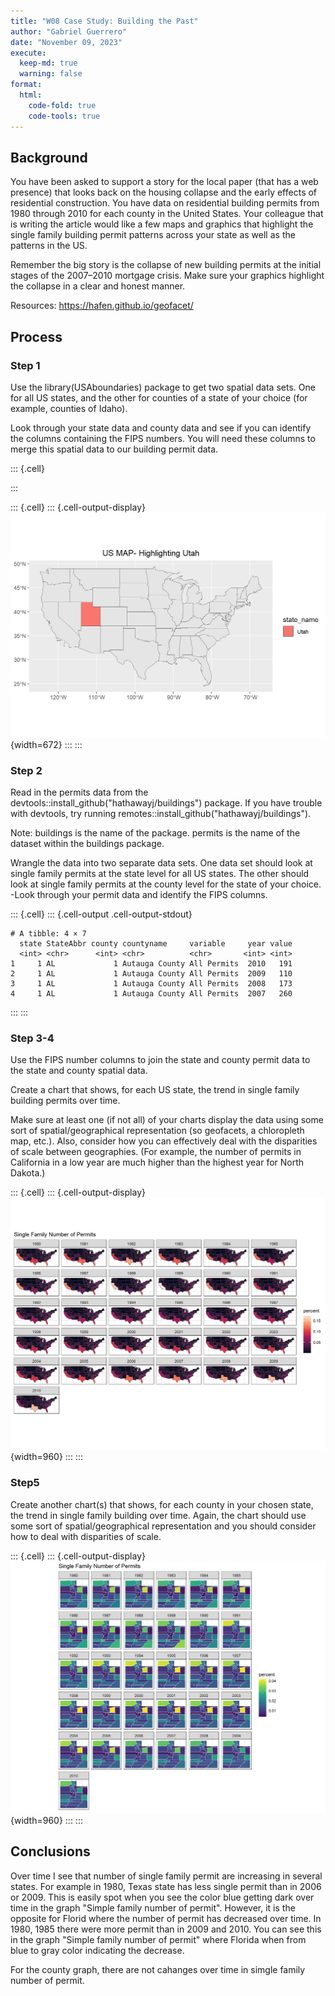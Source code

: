 ```yaml
---
title: "W08 Case Study: Building the Past"
author: "Gabriel Guerrero"
date: "November 09, 2023"
execute:
  keep-md: true
  warning: false
format:
  html:
    code-fold: true
    code-tools: true
---
```




## Background
You have been asked to support a story for the local paper (that has a web presence) that looks back on the housing collapse and the early effects of residential construction. You have data on residential building permits from 1980 through 2010 for each county in the United States. Your colleague that is writing the article would like a few maps and graphics that highlight the single family building permit patterns across your state as well as the patterns in the US.

Remember the big story is the collapse of new building permits at the initial stages of the 2007–2010 mortgage crisis. Make sure your graphics highlight the collapse in a clear and honest manner.

Resources:
https://hafen.github.io/geofacet/

## Process
### Step 1
Use the library(USAboundaries) package to get two spatial data sets. One for all US states, and the other for counties of a state of your choice (for example, counties of Idaho).

Look through your state data and county data and see if you can identify the columns containing the FIPS numbers. You will need these columns to merge this spatial data to our building permit data.


::: {.cell}

:::

::: {.cell}
::: {.cell-output-display}
![](building-past_files/figure-html/unnamed-chunk-2-1.png){width=672}
:::
:::


### Step 2
Read in the permits data from the devtools::install_github("hathawayj/buildings") package. If you have trouble with devtools, try running remotes::install_github("hathawayj/buildings").

Note: buildings is the name of the package. permits is the name of the dataset within the buildings package.

Wrangle the data into two separate data sets. One data set should look at single family permits at the state level for all US states. The other should look at single family permits at the county level for the state of your choice. -Look through your permit data and identify the FIPS columns.


::: {.cell}
::: {.cell-output .cell-output-stdout}
```
# A tibble: 4 × 7
  state StateAbbr county countyname     variable     year value
  <int> <chr>      <int> <chr>          <chr>       <int> <int>
1     1 AL             1 Autauga County All Permits  2010   191
2     1 AL             1 Autauga County All Permits  2009   110
3     1 AL             1 Autauga County All Permits  2008   173
4     1 AL             1 Autauga County All Permits  2007   260
```
:::
:::

### Step 3-4
Use the FIPS number columns to join the state and county permit data to the state and county spatial data.

Create a chart that shows, for each US state, the trend in single family building permits over time.

Make sure at least one (if not all) of your charts display the data using some sort of spatial/geographical representation (so geofacets, a chloropleth map, etc.).
Also, consider how you can effectively deal with the disparities of scale between geographies. (For example, the number of permits in California in a low year are much higher than the highest year for North Dakota.)



::: {.cell}
::: {.cell-output-display}
![](building-past_files/figure-html/unnamed-chunk-4-1.png){width=960}
:::
:::

### Step5
Create another chart(s) that shows, for each county in your chosen state, the trend in single family building over time. Again, the chart should use some sort of spatial/geographical representation and you should consider how to deal with disparities of scale.



::: {.cell}
::: {.cell-output-display}
![](building-past_files/figure-html/unnamed-chunk-5-1.png){width=960}
:::
:::




## Conclusions

Over time I see that number of single family permit are increasing in several states. For example in 1980, Texas state has less single permit than in 2006 or 2009. This is easily spot when you see the color blue getting dark over time in the graph "Simple family number of permit". However, it is the opposite for Florid where the number of permit has decreased over time. In 1980, 1985 there were more permit than in 2009 and 2010. You can see this in the graph "Simple family number of permit" where Florida when from blue to gray color indicating the decrease. 

For the county graph, there are not cahanges over time in simgle family number of permit.
